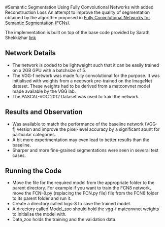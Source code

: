#Semantic Segmentation Using Fully Convolutional Networks with added Reconstruction Loss 
An attempt to improve the quality of segmentation obtained by the algorithm proposed in [Fully Convolutional Networks for Semantic Segmentation](http://arxiv.org/pdf/1605.06211v1.pdf) (FCNs). 

The implementation is built on top of the base code provided by Sarath Shekkizhar [link](https://github.com/shekkizh/FCN.tensorflow/) 

## Network Details
 - The network is coded to be lightweight such that it can be easily trained on a 2GB GPU with a batchsize of 5.
 - The VGG-f network was made fully convolutional for the purpose. It was initialised with weights from a neetwork pre-trained on the ImageNet dataset. These weights had to be derived from a matconvnet model made available by the VGG lab.
 - The PASCAL-VOC 2012 Dataset was used to train the network.  

## Results and Observation
 - Was available to match the performance of the baseline network (VGG-f) version and improve the pixel-level accuracy by a significant aount for particular categories.
 - A bit more experimentation may even lead to better results than the baseline.
 - Sharper and more fine-grained segmentations were seen in several test cases.

## Running the Code
 - Move the file for the required model from the appropriate folder to the parent directory. For example if you want to train the FCN8 network, move the FCN-8.py (replacing the FCN.py file) file from the FCN8 folder to its parent folder and run it.
 - Create a directory called logs-8 to save the trained model.
 - A directory called Model_zoo should hold the vgg-f matconvnet weights to initialise the model with.
 - Data_zoo holds the training and the validation data.
